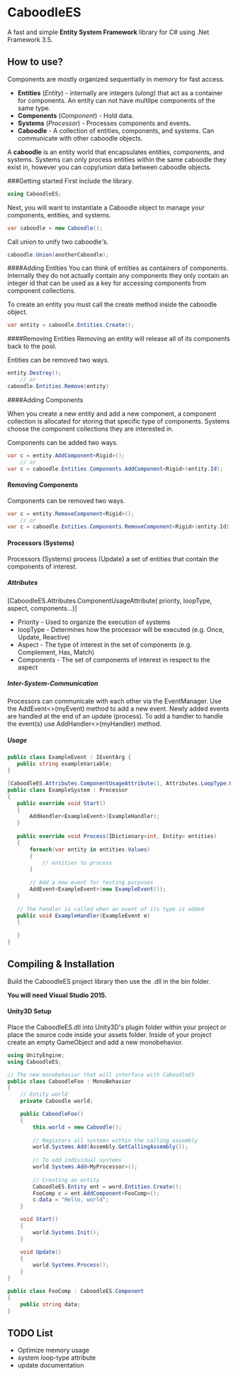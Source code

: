 # CaboodleES

A fast and simple **Entity System Framework** library for C# using .Net Framework 3.5.


## How to use?
Components are mostly organized sequentially in memory for fast access.

* **Entities** (*Entity*) - internally are integers (*ulong*) that act as a container for components. An entity can not have multilpe components of the same type.
* **Components** (*Component*) - Hold data.
* **Systems** (*Processor*) - Processes components and events.
* **Caboodle** - A collection of entities, components, and systems. Can communicate with other caboodle objects.

A **caboodle** is an entity world that encapsulates entities, components, and systems. Systems can only process entities within the same caboodle they exist in, however you can copy/union data between caboodle objects. 

###Getting started
First include the library.


 ```cs
 using CaboodleES;
 ```

Next, you will want to instantiate a Caboodle object to manage your components, entities, and systems.

 ```cs
 var caboodle = new Caboodle();
 ```

Call union to unify two caboodle's.

 ```cs
 caboodle.Union(anotherCaboodle);
 ```

####Adding Entities
You can think of entities as containers of components. Internally they do not actually contain any components they only contain an integer id that can be used as a key for accessing components from component collections. 

To create an entity you must call the create method inside the caboodle object.

 ```cs
 var entity = caboodle.Entities.Create();
 ```

####Removing Entities
Removing an entity will release all of its components back to the pool. 

Entities can be removed two ways.

 ```cs
 entity.Destroy();
     // or
 caboodle.Entities.Remove(entity)
 ```

####Adding Components

When you create a new entity and add a new component, a component collection is allocated for storing that specific type of components. Systems choose the component collections they are interested in.

Components can be added two ways.

 ```cs
 var c = entity.AddComponent<Rigid>();
     // or
 var c = caboodle.Entities.Components.AddComponent<Rigid>(entity.Id);
 ```

#### Removing Components

Components can be removed two ways.
 ```cs
 var c = entity.RemoveComponent<Rigid>();
     // or
 var c = caboodle.Entities.Components.RemoveComponent<Rigid>(entity.Id);
 ```
 
 #### Processors (Systems)
 Processors (Systems) process (Update) a set of entities that contain the components of interest.
 
 ##### Attributes
 [CaboodleES.Attributes.ComponentUsageAttribute(
 priority, loopType, aspect, components...)]
 * Priority - Used to organize the execution of systems
 * loopType - Determines how the processor will be executed (e.g. Once, Update, Reactive)
 * Aspect - The type of interest in the set of components (e.g. Complement, Has, Match)
 * Components - The set of components of interest in respect to the aspect
 
 
 ##### Inter-System-Communication
 Processors can communicate with each other via the EventManager. Use the AddEvent<>(myEvent) method to add a new event. Newly added events
 are handled at the end of an update (process). To add a handler to handle the event(s) use AddHandler<>(myHandler) method.
 
 ##### Usage
 ```cs
 public class ExampleEvent : IEventArg {
    public string exampleVariable;
 }
 
 [CaboodleES.Attributes.ComponentUsageAttribute(1, Attributes.LoopType.Update, Aspect.Match, typeof(ExampleComponent))]
 public class ExampleSystem : Processor
 {
    public override void Start() 
    {
        AddHandler<ExampleEvent>(ExampleHandler);
    }
    
    public override void Process(IDictionary<int, Entity> entities) 
    {
        foreach(var entity in entities.Values) 
        {
            // entities to process
        }
        
        // Add a new event for testing purposes
        AddEvent<ExampleEvent>(new ExampleEvent());
    }
    
    // The handler is called when an event of its type is added
    public void ExampleHandler(ExampleEvent e) 
    {
    
    }
 }
 ```
 
 
## Compiling & Installation

Build the CaboodleES project library then use the .dll in the bin folder.

**You will need Visual Studio 2015.**



#### Unity3D Setup
Place the CaboodleES.dll into Unity3D's plugin folder within your project or place the source code inside your assets folder.
Inside of your project create an empty GameObject and add a new monobehavior.

  ```cs
  using UnityEngine;
  using CaboodleES;

  // The new monobehavior that will interface with CaboodleES
  public class CaboodleFoo : MonoBehavior
  {
      // Entity world
      private Caboodle world;

      public CaboodleFoo()
      {
          this.world = new Caboodle();
      
          // Registers all systems within the calling assembly
          world.Systems.Add(Assembly.GetCallingAssembly());
          
          // To add individual systems
          world.Systems.Add<MyProcessor>();
      
          // Creating an entity
          CaboodleES.Entity ent = word.Entities.Create();
          FooComp c = ent.AddComponent<FooComp>();
          c.data = "Hello, world";
      }
  
      void Start()
      {
          world.Systems.Init();
      }
  
      void Update()
      {
          world.Systems.Process();
      }
  }

  public class FooComp : CaboodleES.Component
  {
      public string data;
  }

  ```


## TODO List
* Optimize memory usage
* system loop-type attribute
* update documentation

